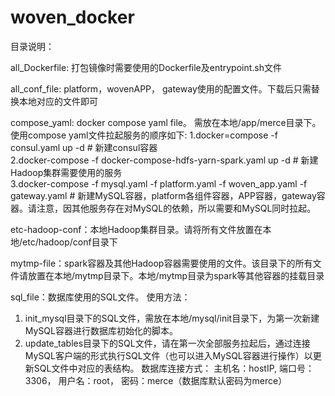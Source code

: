 # woven_docker
目录说明：

all_Dockerfile: 打包镜像时需要使用的Dockerfile及entrypoint.sh文件                                                                         

all_conf_file: platform，wovenAPP， gateway使用的配置文件。下载后只需替换本地对应的文件即可                                                     

compose_yaml: docker compose yaml file。 需放在本地/app/merce目录下。
使用compose yaml文件拉起服务的顺序如下:
1.docker=compose -f consul.yaml up -d   # 新建consul容器                                                                         
2.docker-compose -f docker-compose-hdfs-yarn-spark.yaml up -d  # 新建Hadoop集群需要使用的服务                                           
3.docker-compose -f mysql.yaml -f platform.yaml -f woven_app.yaml -f gateway.yaml # 新建MySQL容器，platform各组件容器，APP容器，gateway容器。请注意，因其他服务存在对MySQL的依赖，所以需要和MySQL同时拉起。

etc-hadoop-conf：本地Hadoop集群目录。请将所有文件放置在本地/etc/hadoop/conf目录下                                                             
     
mytmp-file：spark容器及其他Hadoop容器需要使用的文件。该目录下的所有文件请放置在本地/mytmp目录下。本地/mytmp目录为spark等其他容器的挂载目录

sql_file：数据库使用的SQL文件。
使用方法：
1. init_mysql目录下的SQL文件，需放在本地/mysql/init目录下，为第一次新建MySQL容器进行数据库初始化的脚本。
2. update_tables目录下的SQL文件，请在第一次全部服务拉起后，通过连接MySQL客户端的形式执行SQL文件（也可以进入MySQL容器进行操作）以更新SQL文件中对应的表结构。
数据库连接方式： 主机名：hostIP, 端口号：3306， 用户名：root， 密码：merce（数据库默认密码为merce）
              
